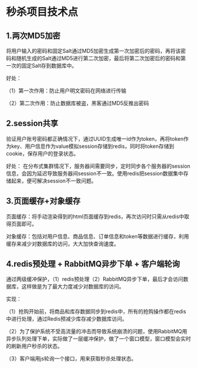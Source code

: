 # 秒杀项目技术点
## 1.两次MD5加密

将用户输入的密码和固定Salt通过MD5加密生成第一次加密后的密码，再将该密码和随机生成的Salt通过MD5进行第二次加密，最后将第二次加密后的密码和第一次的固定Salt存到数据库中。

好处：

（1）第一次作用：防止用户明文密码在网络进行传输

（2）第二次作用：防止数据库被盗，黑客通过MD5反推出密码

## 2.session共享

验证用户账号密码都正确情况下，通过UUID生成唯一id作为token，再将token作为key、用户信息作为value模拟session存储到redis，同时将token存储到cookie，保存用户的登录状态。

好处： 在分布式集群情况下，服务器间需要同步，定时同步各个服务器的session信息，会因为延迟导致服务器间session不一致。使用redis把session数据集中存储起来，便可解决session不一致问题。

## 3.页面缓存+对象缓存

页面缓存：将手动渲染得到的html页面缓存到redis，再次访问时只需从redis中取得页面即可。

对象缓存：包括对用户信息、商品信息、订单信息和token等数据进行缓存，利用缓存来减少对数据库的访问，大大加快查询速度。

## 4.redis预处理 + RabbitMQ异步下单 + 客户端轮询

通过两级缓冲保护，（1）redis预处理（2）RabbitMQ异步下单，最后才会访问数据库，这样做是为了最大力度减少对数据库的访问。

实现：

（1）抢购开始前，将商品和库存数据同步到redis中，所有的抢购操作都在redis中进行处理，通过Redis预减少库存减少数据库访问。

（2）为了保护系统不受高流量的冲击而导致系统崩溃的问题，使用RabbitMQ用异步队列处理下单，实际做了一层缓冲保护，做了一个窗口模型，窗口模型会实时的刷新用户秒杀的状态。

（3）客户端用js轮询一个接口，用来获取秒杀处理状态。
